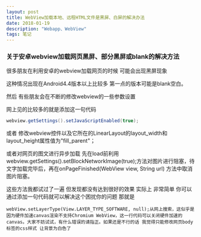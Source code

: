 ```yaml
---
layout: post
title: WebView加载本地、远程HTML文件是黑屏、白屏的解决办法
date: 2018-01-19
description: "Webapp、WebView"
tags: 笔记   
---
```


### 关于安卓webview加载网页黑屏、部分黑屏或blank的解决方法

很多朋友在利用安卓的webview加载网页的时候 可能会出现黑屏现象

这种情况出现在Android4.4版本以上比较多 第一点的版本可能是blank空白。

然后 有些朋友会在不断的修改webview的一些参数设置 

网上见的比较多的就是添加这一句代码
```java
webview.getSettings().setJavaScriptEnabled(true); 
```
或者 修改webview控件以及它所在的LinearLayout的layout_width和layout_height属性值为"fill_parent"；

或者对网页的图文进行异步加载 先在load前利用webview.getSettings().setBlockNetworkImage(true);方法对图片进行阻塞，待文字加载完毕后，再在onPageFinished(WebView view, String url) 方法中取消图片阻塞。

这些方法我都试过了一遍 但发现都没有达到很好的效果 实际上 非常简单 你可以通过添加一句代码就可以解决这个困扰你的问题 那就是
```
webView.setLayerType(View.LAYER_TYPE_SOFTWARE, null);从网上搜索，这似乎是因为硬件加速canvas渲染不支持Chromium WebView，这一行代码可以关闭硬件加速的canvas。大家不妨试试，有什么错误的请指正。如果还是不行的话 我觉得只能修改网页body标签的css样式 让背景为白色了
```